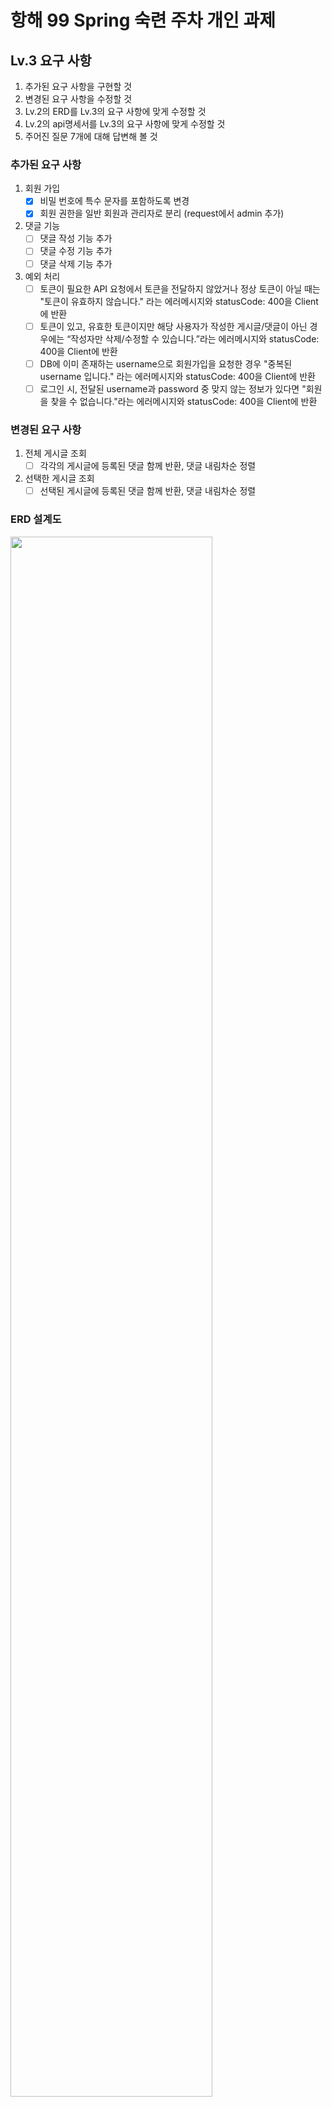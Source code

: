 # 항해 99 Spring 숙련 주차 개인 과제

## Lv.3 요구 사항

1. 추가된 요구 사항을 구현할 것
2. 변경된 요구 사항을 수정할 것
3. Lv.2의 ERD를 Lv.3의 요구 사항에 맞게 수정할 것
4. Lv.2의 api명세서를 Lv.3의 요구 사항에 맞게 수정할 것
5. 주어진 질문 7개에 대해 답변해 볼 것

### 추가된 요구 사항

1. 회원 가입
    - [x] 비밀 번호에 특수 문자를 포함하도록 변경
    - [x] 회원 권한을 일반 회원과 관리자로 분리 (request에서 admin 추가)
2. 댓글 기능
    - [ ] 댓글 작성 기능 추가
    - [ ] 댓글 수정 기능 추가
    - [ ] 댓글 삭제 기능 추가
3. 예외 처리
    - [ ] 토큰이 필요한 API 요청에서 토큰을 전달하지 않았거나 정상 토큰이 아닐 때는 "토큰이 유효하지 않습니다." 라는 에러메시지와 statusCode: 400을 Client에 반환
    - [ ] 토큰이 있고, 유효한 토큰이지만 해당 사용자가 작성한 게시글/댓글이 아닌 경우에는 “작성자만 삭제/수정할 수 있습니다.”라는 에러메시지와 statusCode: 400을 Client에 반환
    - [ ] DB에 이미 존재하는 username으로 회원가입을 요청한 경우 "중복된 username 입니다." 라는 에러메시지와 statusCode: 400을 Client에 반환
    - [ ] 로그인 시, 전달된 username과 password 중 맞지 않는 정보가 있다면 "회원을 찾을 수 없습니다."라는 에러메시지와 statusCode: 400을 Client에 반환

### 변경된 요구 사항

1. 전체 게시글 조회
   - [ ] 각각의 게시글에 등록된 댓글 함께 반환, 댓글 내림차순 정렬
2. 선택한 게시글 조회
   - [ ] 선택된 게시글에 등록된 댓글 함께 반환, 댓글 내림차순 정렬

### ERD 설계도

<img width="80%" src="https://user-images.githubusercontent.com/106438992/218950199-17dec67c-f8b0-4944-984c-aa60710988db.png"/>

### api 명세서

| 기능 설명     | Method | URL               | Request                                                                                          | Response                                                                                            |
|-----------|--------|-------------------|--------------------------------------------------------------------------------------------------|-----------------------------------------------------------------------------------------------------|
| 회원 가입     | POST   | /api/user/signup  | {"username": "username", "password": "password", "admin": "boolean", "adminToken": "adminToken"} | {"statusCode": 200,"responseMessage": "signup success"}                                             |
| 로그인       | POST   | /api/user/login   | {"username": "username", "password": "password"}                                                 | {"statusCode": 200,"responseMessage": "login success"}                                              |
| 전체 게시글 조회 | GET    | /api/posts        |                                                                                                  | [{"title": "title","username": "username","contents": " contents","uploadTime": "uploadTime"}]      |
| 특정 게시글 조회 | GET    | /api/posts/{id}   |                                                                                                  | {"title": "title 1", "username": "username", "contents": " contents 1", "uploadTime": "uploadTime"} |
| 게시글 작성    | POST   | api/posts         | {"title" : "title", "contents" : "contents"}                                                     | {"title": "title 1", "username": "username", "contents": " contents 1", "uploadTime": "uploadTime"} |
| 게시글 수정    | PUT    | api/posts/{id}    | {"title": "modified title", "contents": "modified contents"}                                     | {"title": "title 1", "username": "username", "contents": " contents 1", "uploadTime": "uploadTime"} |
| 게시글 삭제    | DELETE | api/posts/{id}    |                                                                                                  | {"statusCode": 200,"responseMessage": "delete success"}                                             |
| 댓글 작성     | POST   | api/comments      | {"contents": "contents"}                                                                         | {"contents": "contents"}                                                                            |
| 댓글 수정     | PUT    | api/comments/{id} | {"contents": "contents"}                                                                         | {"contents": "contents"}                                                                            |
| 댓글 삭제     | DELETE | api/comments/{id} |                                                                                                  | {"statuscode": "statuscode", "responseMessage": "delete success"}                                   |


